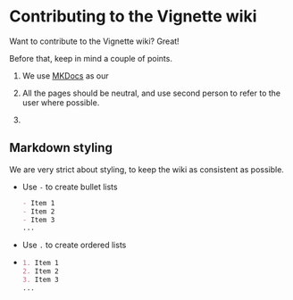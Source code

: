 # Contributing to the Vignette wiki

Want to contribute to the Vignette wiki? Great!

Before that, keep in mind a couple of points.

1. We use [MKDocs](https://www.mkdocs.org) as our <insert word here i am stupid and cant think of anything>

2. All the pages should be neutral, and use second person to refer to the user where possible.

3. <something>



## Markdown styling

We are very strict about styling, to keep the wiki as consistent as possible.

- Use `-` to create bullet lists
  
  ```md
  - Item 1
  - Item 2
  - Item 3
  ...
  ```

- Use `.` to create ordered lists

- ```md
  1. Item 1
  2. Item 2
  3. Item 3
  ...
  ```








